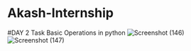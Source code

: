 # Akash-Internship



#DAY 2 Task
Basic Operations in python
![Screenshot (146)](https://user-images.githubusercontent.com/80144685/119767985-81355680-bed5-11eb-9f00-144672b88259.png)
![Screenshot (147)](https://user-images.githubusercontent.com/80144685/119768004-87c3ce00-bed5-11eb-9dad-820da5f10edf.png)


